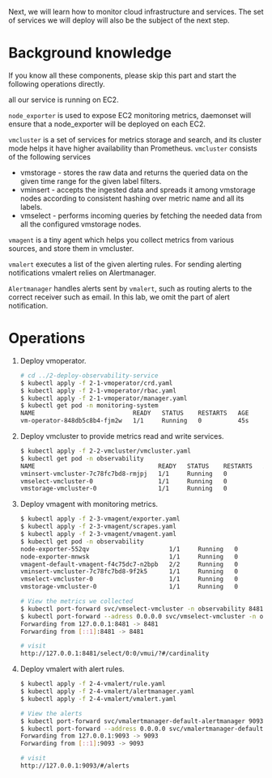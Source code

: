 Next, we will learn how to monitor cloud infrastructure and services.
The set of services we will deploy will also be the subject of the next step.

# Background knowledge

If you know all these components, please skip this part and start the following operations directly.

all our service is running on EC2.

`node_exporter` is used to expose EC2 monitoring metrics, daemonset will ensure that a node_exporter will be deployed on each EC2.

`vmcluster` is a set of services for metrics storage and search, and its cluster mode helps it have higher availability than Prometheus. `vmcluster` consists of the following services
* vmstorage - stores the raw data and returns the queried data on the given time range for the given label filters.
* vminsert - accepts the ingested data and spreads it among vmstorage nodes according to consistent hashing over metric name and all its labels.
* vmselect - performs incoming queries by fetching the needed data from all the configured vmstorage nodes.

`vmagent` is a tiny agent which helps you collect metrics from various sources, and store them in vmcluster.

`vmalert` executes a list of the given alerting rules. For sending alerting notifications vmalert relies on Alertmanager.

`Alertmanager` handles alerts sent by `vmalert`, such as routing alerts to the correct receiver such as email. In this lab, we omit the part of alert notification.

# Operations
1. Deploy vmoperator.
    ```bash
    # cd ../2-deploy-observability-service
    $ kubectl apply -f 2-1-vmoperator/crd.yaml
    $ kubectl apply -f 2-1-vmoperator/rbac.yaml
    $ kubectl apply -f 2-1-vmoperator/manager.yaml
    $ kubectl get pod -n monitoring-system
    NAME                           READY   STATUS    RESTARTS   AGE
    vm-operator-848db5c8b4-fjm2w   1/1     Running   0          45s
    ```
2. Deploy vmcluster to provide metrics read and write services.
    ```bash
    $ kubectl apply -f 2-2-vmcluster/vmcluster.yaml
    $ kubectl get pod -n observability
    NAME                                  READY   STATUS    RESTARTS   AGE
    vminsert-vmcluster-7c78fc7bd8-rmjpj   1/1     Running   0          2m9s
    vmselect-vmcluster-0                  1/1     Running   0          2m9s
    vmstorage-vmcluster-0                 1/1     Running   0          2m9s
    ```
3. Deploy vmagent with monitoring metrics.
    ```bash
    $ kubectl apply -f 2-3-vmagent/exporter.yaml
    $ kubectl apply -f 2-3-vmagent/scrapes.yaml
    $ kubectl apply -f 2-3-vmagent/vmagent.yaml
    $ kubectl get pod -n observability
    node-exporter-552qv                      1/1     Running   0          35s
    node-exporter-mnwsk                      1/1     Running   0          35s
    vmagent-default-vmagent-f4c75dc7-n2bpb   2/2     Running   0          22s
    vminsert-vmcluster-7c78fc7bd8-9f2k5      1/1     Running   0          4m27s
    vmselect-vmcluster-0                     1/1     Running   0          4m28s
    vmstorage-vmcluster-0                    1/1     Running   0          4m28s
   
    # View the metrics we collected 
    $ kubectl port-forward svc/vmselect-vmcluster -n observability 8481:8481
    $ kubectl port-forward --adress 0.0.0.0 svc/vmselect-vmcluster -n observability 8481:8481 #if connect without localhost
    Forwarding from 127.0.0.1:8481 -> 8481
    Forwarding from [::1]:8481 -> 8481

    # visit
    http://127.0.0.1:8481/select/0:0/vmui/?#/cardinality
    ```
4. Deploy vmalert with alert rules.
    ```bash
    $ kubectl apply -f 2-4-vmalert/rule.yaml
    $ kubectl apply -f 2-4-vmalert/alertmanager.yaml
    $ kubectl apply -f 2-4-vmalert/vmalert.yaml
    
    # View the alerts
    $ kubectl port-forward svc/vmalertmanager-default-alertmanager 9093:9093
    $ kubectl port-forward --address 0.0.0.0 svc/vmalertmanager-default-alertmanager 9093:9093 #if connect without localhost
    Forwarding from 127.0.0.1:9093 -> 9093
    Forwarding from [::1]:9093 -> 9093

    # visit
    http://127.0.0.1:9093/#/alerts
    ```
